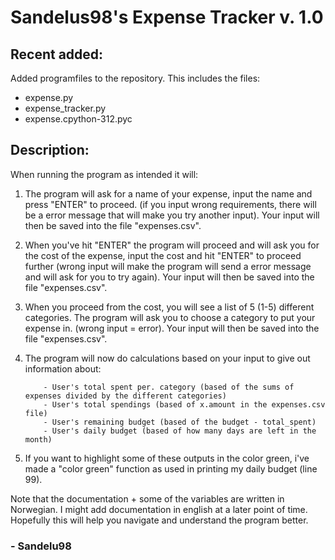 # Sandelus98's Expense Tracker v. 1.0

## Recent added:
Added programfiles to the repository. This includes the files:

- expense.py
- expense_tracker.py
- expense.cpython-312.pyc

## Description:

When running the program as intended it will:

1. The program will ask for a name of your expense, input the name and press "ENTER" to proceed. (if you input wrong requirements, there will be a error message that will make you try another input). Your input will then be saved into the file "expenses.csv".

2. When you've hit "ENTER" the program will proceed and will ask you for the cost of the expense, input the cost and hit "ENTER" to proceed further (wrong input will make the program will send a error message and will ask for you to try again). Your input will then be saved into the file "expenses.csv".

3. When you proceed from the cost, you will see a list of 5 (1-5) different categories. The program will ask you to choose a category to put your expense in. (wrong input = error). Your input will then be saved into the file "expenses.csv".

4. The program will now do calculations based on your input to give out information about:
           
           - User's total spent per. category (based of the sums of expenses divided by the different categories)
           - User's total spendings (based of x.amount in the expenses.csv file)
           - User's remaining budget (based of the budget - total_spent)
           - User's daily budget (based of how many days are left in the month)

5. If you want to highlight some of these outputs in the color green, i've made a "color green" function as used in printing my daily budget (line 99).

Note that the documentation + some of the variables are written in Norwegian. 
I might add documentation in english at a later point of time.
Hopefully this will help you navigate and understand the program better.

### - Sandelu98



